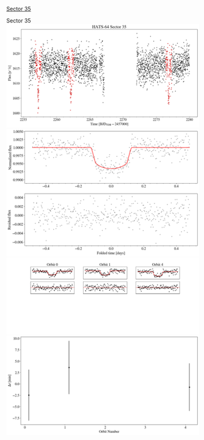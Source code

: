 [Sector 35](#sector35)

<a name = "sector35"></a>
Sector 35
![alt text](/tt/HATS-64_Sector_35/HATS-64_Sector_35_a_TimeSeries.png)
![alt text](/tt/HATS-64_Sector_35/HATS-64_Sector_35_b_FoldedLightCurve.png)
![alt text](/tt/HATS-64_Sector_35/HATS-64_Sector_35_b_IndividualTransitsWithFit.png)
![alt text](/tt/HATS-64_Sector_35/HATS-64_Sector_35_c_TimingResiduals.png)

